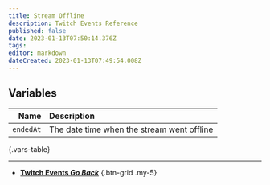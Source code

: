 ```yaml
---
title: Stream Offline
description: Twitch Events Reference
published: false
date: 2023-01-13T07:50:14.376Z
tags: 
editor: markdown
dateCreated: 2023-01-13T07:49:54.008Z
---
```


## Variables

Name | Description
----:|:------------
`endedAt` | The date time when the stream went offline
{.vars-table}

---

- [<i class="mdi mdi-chevron-left"></i>**Twitch Events *Go Back***](/en/Platforms/Twitch/Events)
{.btn-grid .my-5}